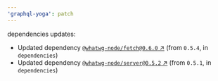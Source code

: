 ```yaml
---
'graphql-yoga': patch
---
```

dependencies updates:
  - Updated dependency [`@whatwg-node/fetch@0.6.0` ↗︎](https://www.npmjs.com/package/@whatwg-node/fetch/v/0.6.0) (from `0.5.4`, in `dependencies`)
  - Updated dependency [`@whatwg-node/server@0.5.2` ↗︎](https://www.npmjs.com/package/@whatwg-node/server/v/0.5.2) (from `0.5.1`, in `dependencies`)
